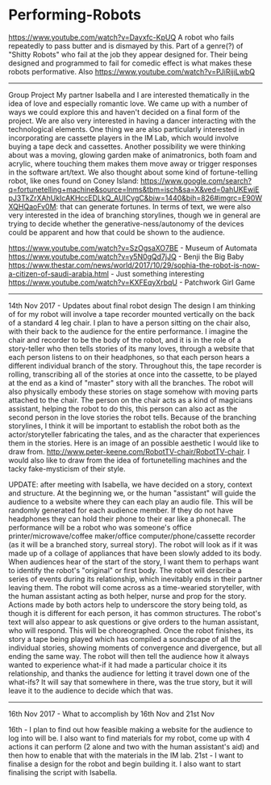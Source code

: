 # Performing-Robots

https://www.youtube.com/watch?v=Dayxfc-KpUQ
A robot who fails repeatedly to pass butter and is dismayed by this. Part of a genre(?) of "Shitty Robots" who fail at the job they appear designed for. Their being designed and programmed to fail for comedic effect is what makes these robots performative.
Also https://www.youtube.com/watch?v=PJiRijiLwbQ
_______________________________________________________________

Group Project 
My partner Isabella and I are interested thematically in the idea of love and especially romantic love. We came up with a number of ways we could explore this and haven't decided on a final form of the project. We are also very interested in having a dancer interacting with the technological elements. One thing we are also particularly interested in incorporating are cassette players in the IM Lab, which would involve buying a tape deck and cassettes. 
Another possibility we were thinking about was a moving, glowing garden make of animatronics, both foam and acrylic, where touching them makes them move away or trigger responses in the software art/text.
We also thought about some kind of fortune-telling robot, like ones found on Coney Island: https://www.google.com/search?q=fortunetelling+machine&source=lnms&tbm=isch&sa=X&ved=0ahUKEwiEpJ3TkZrXAhUkIcAKHccEDLkQ_AUICygC&biw=1440&bih=826#imgrc=E90WXQHQaoFv0M: that can generate fortunes.
In terms of text, we were also very interested in the idea of branching storylines, though we in general are trying to decide whether the generative-ness/autonomy of the devices could be apparent and how that could be shown to the audience.

https://www.youtube.com/watch?v=SzOgsaXO7BE - Museum of Automata
https://www.youtube.com/watch?v=y5N0gQd7jJQ - Benji the Big Baby
https://www.thestar.com/news/world/2017/10/29/sophia-the-robot-is-now-a-citizen-of-saudi-arabia.html - Just something interesting
https://www.youtube.com/watch?v=KXFEqyXrbqU - Patchwork Girl Game
__________________________________________________________________________

14th Nov 2017  - Updates about final robot design
The design I am thinking of for my robot will involve a tape recorder mounted vertically on the back of a standard 4 leg chair. I plan to have a person sitting on the chair also, with their back to the audience for the entire performance. I imagine the chair and recorder to be the body of the robot, and it is in the role of a story-teller who then tells stories of its many loves, through a website that each person listens to on their headphones, so that each person hears a different individual branch of the story. Throughout this, the tape recorder is rolling, transcribing all of the stories at once into the cassette, to be played at the end as a kind of "master" story with all the branches. The robot will also physically embody these stories on stage somehow with moving parts attached to the chair. The person on the chair acts as a kind of magicians assistant, helping the robot to do this, this person can also act as the second person in the love stories the robot tells. Because of the branching storylines, I think it will be important to establish the robot both as the actor/storyteller fabricating the tales, and as the character that experiences them in the stories.
Here is an image of an possible aesthetic I would like to draw from.
http://www.peter-keene.com/RobotTV-chair/RobotTV-chair.
I would also like to draw from the idea of fortunetelling machines and the tacky fake-mysticism of their style.


  UPDATE: after meeting with Isabella, we have decided on a story, context and structure. At the beginning we, or the human "assistant" will guide the audience to a website where they can each play an audio file. This will be randomly generated for each audience member. If they do not have headphones they can hold their phone to their ear like a phonecall. The performance will be a robot who was someone's office printer/microwave/coffee maker/office computer/phone/cassette recorder (as it will be a branched story, surreal story). The robot will look as if it was made up of a collage of appliances that have been slowly added to its body. When audiences hear of the start of the story, I want them to perhaps want to identify the robot's "original" or first body. The robot will describe a series of events during its relationship, which inevitably ends in their partner leaving them. 
  The robot will come across as a time-wearied storyteller, with the human assistant acting as both helper, nurse and prop for the story. Actions made by both actors help to underscore the story being told, as though it is different for each person, it has common structures. The robot's text will also appear to ask questions or give orders to the human assistant, who will respond. This will be choreographed.
  Once the robot finishes, its story a tape being played which has compiled a soundscape of all the individual stories, showing moments of convergence and divergence, but all ending the same way. The robot will then tell the audience how it always wanted to experience what-if it had made a particular choice it its relationship, and thanks the audience for letting it travel down one of the what-ifs? It will say that somewhere in there, was the true story, but it will leave it to the audience to decide which that was.
______________________________________________________________________________
16th Nov 2017 - What to accomplish by 16th Nov and 21st Nov

16th - I plan to find out how feasible making a website for the audience to log into will be. I also want to find materials for my robot, come up with 4 actions it can perform (2 alone and two with the human assistant's aid) and then how to enable that with the materials in the IM lab. 
21st - I want to finalise a design for the robot and begin building it. I also want to start finalising the script with Isabella. 
